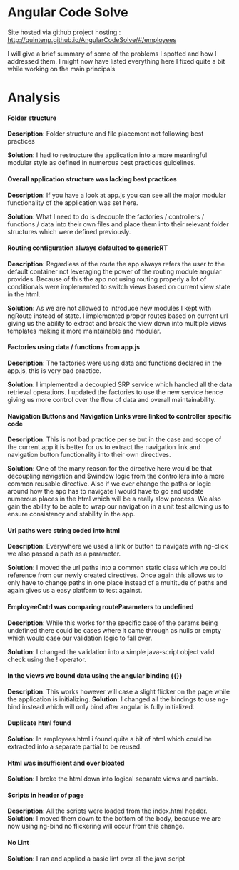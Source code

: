 # Angular Code Solve
Site hosted via github project hosting : http://quintenp.github.io/AngularCodeSolve/#/employees

I will give a brief summary of some of the problems I spotted and how I addressed them.  I might now have listed everything here I fixed quite a bit while working on the main principals

# Analysis

#### Folder structure
**Description**: Folder structure and file placement not following best practices

**Solution**: I had to restructure the application into a more meaningful modular style as defined in numerous best practices guidelines.

#### Overall application structure was lacking best practices
**Description**: If you have a look at app.js you can see all the major modular functionality of the application was set here.  

**Solution**: What I need to do is decouple the factories / controllers / functions / data into their own files and place them into their relevant folder structures which were defined previously.

#### Routing configuration always defaulted to genericRT
**Description**: Regardless of the route the app always refers the user to the default container not leveraging the power of the routing module angular provides.  Because of this the app not using routing properly a lot of conditionals were implemented to switch views based on current view state in the html.  

**Solution**: As we are not allowed to introduce new modules I kept with ngRoute instead of state. I implemented proper routes based on current url giving us the ability to extract and break the view down into multiple views templates making it more maintainable and modular.

#### Factories using data / functions from app.js
**Description**: The factories were using data and functions declared in the app.js, this is very bad practice. 

**Solution**: I implemented a decoupled SRP service which handled all the data retrieval operations.  I updated the factories to use the new service hence giving us more control over the flow of data and overall maintainability.

#### Navigation Buttons and Navigation Links were linked to controller specific code
**Description**: This is not bad practice per se but in the case and scope of the current app it is better for us to extract the navigation link and navigation button functionality into their own directives.

**Solution**: One of the many reason for the directive here would be that decoupling navigation and $window logic from the controllers into a more common reusable directive.  Also if we ever change the paths or logic around how the app has to navigate I would have to go and update numerous places in the html which will be a really slow process.  We also gain the ability to be able to wrap our navigation in a unit test allowing us to ensure consistency and stability in the app. 

#### Url paths were string coded into html
**Description**: Everywhere we used a link or button to navigate with ng-click we also passed a path as a parameter. 

**Solution**: I moved the url paths into a common static class which we could reference from our newly created directives.  Once again this allows us to only have to change paths in one place instead of a multitude of paths and again gives us a easy platform to test against.

#### EmployeeCntrl was comparing routeParameters to undefined
**Description**: While this works for the specific case of the params being undefined there could be cases where it came through as nulls or empty which would case our validation logic to fall over.

**Solution**: I changed the validation into  a simple java-script object valid check using the ! operator.

#### In the views we bound data using the angular binding {{}}
**Description**: This works however will case a slight flicker on the page while the application is initializing. 
**Solution**: I changed all the bindings to use ng-bind instead which will only bind after angular is fully initialized.

#### Duplicate html found
**Solution**: In employees.html i found quite a bit of html which could be extracted into a separate partial to be reused.

#### Html was insufficient and over bloated 
**Solution**: I broke the html down into logical separate views and partials. 

#### Scripts in header of page
**Description**: All the scripts were loaded from the index.html header. 
**Solution**: I moved them down to the bottom of the body, because we are now using ng-bind no flickering will occur from this change.

#### No Lint 
**Solution**: I ran and applied a basic lint over all the java script

 